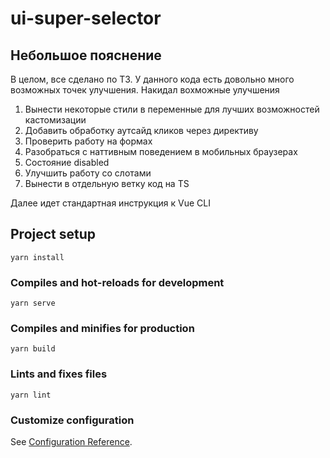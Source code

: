 # ui-super-selector
## Небольшое пояснение
В целом, все сделано по ТЗ. 
У данного кода есть довольно много возможных точек улучшения. Накидал вохможные улучшения
1) Вынести некоторые стили в переменные для лучших возможностей кастомизации
2) Добавить обработку аутсайд кликов через директиву
3) Проверить работу на формах
4) Разобраться с наттивным поведением в мобильных браузерах
5) Состояние disabled
6) Улучшить работу со слотами
7) Вынести в отдельную ветку код на TS

Далее идет стандартная инструкция к Vue CLI
## Project setup
```
yarn install
```

### Compiles and hot-reloads for development
```
yarn serve
```

### Compiles and minifies for production
```
yarn build
```

### Lints and fixes files
```
yarn lint
```

### Customize configuration
See [Configuration Reference](https://cli.vuejs.org/config/).
